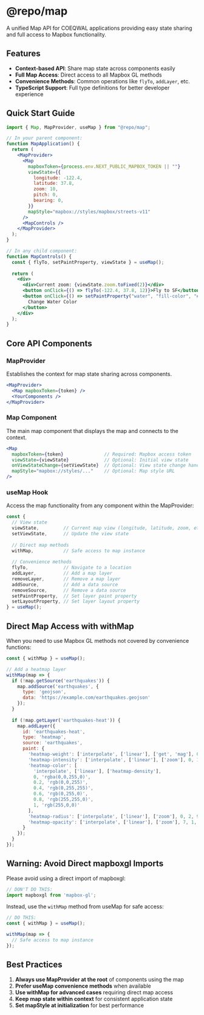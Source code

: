 # @repo/map

A unified Map API for COEQWAL applications providing easy state sharing and full access to Mapbox functionality.

## Features

- **Context-based API**: Share map state across components easily
- **Full Map Access**: Direct access to all Mapbox GL methods
- **Convenience Methods**: Common operations like `flyTo`, `addLayer`, etc.
- **TypeScript Support**: Full type definitions for better developer experience


## Quick Start Guide

```jsx
import { Map, MapProvider, useMap } from "@repo/map";

// In your parent component:
function MapApplication() {
  return (
    <MapProvider>
      <Map 
        mapboxToken={process.env.NEXT_PUBLIC_MAPBOX_TOKEN || ""}
        viewState={{
          longitude: -122.4,
          latitude: 37.8,
          zoom: 10,
          pitch: 0,
          bearing: 0,
        }}
        mapStyle="mapbox://styles/mapbox/streets-v11"
      />
      <MapControls />
    </MapProvider>
  );
}

// In any child component:
function MapControls() {
  const { flyTo, setPaintProperty, viewState } = useMap();
  
  return (
    <div>
      <div>Current zoom: {viewState.zoom.toFixed(2)}</div>
      <button onClick={() => flyTo(-122.4, 37.8, 12)}>Fly to SF</button>
      <button onClick={() => setPaintProperty("water", "fill-color", "#0080ff")}>
        Change Water Color
      </button>
    </div>
  );
}
```

## Core API Components

### MapProvider

Establishes the context for map state sharing across components.

```jsx
<MapProvider>
  <Map mapboxToken={token} />
  <YourComponents />
</MapProvider>
```

### Map Component

The main map component that displays the map and connects to the context.

```jsx
<Map
  mapboxToken={token}               // Required: Mapbox access token
  viewState={viewState}             // Optional: Initial view state
  onViewStateChange={setViewState}  // Optional: View state change handler
  mapStyle="mapbox://styles/..."    // Optional: Map style URL
/>
```

### useMap Hook

Access the map functionality from any component within the MapProvider:

```jsx
const { 
  // View state
  viewState,         // Current map view (longitude, latitude, zoom, etc.)
  setViewState,      // Update the view state
  
  // Direct map methods
  withMap,           // Safe access to map instance
  
  // Convenience methods
  flyTo,             // Navigate to a location
  addLayer,          // Add a map layer
  removeLayer,       // Remove a map layer
  addSource,         // Add a data source
  removeSource,      // Remove a data source
  setPaintProperty,  // Set layer paint property
  setLayoutProperty, // Set layer layout property
} = useMap();
```

## Direct Map Access with withMap

When you need to use Mapbox GL methods not covered by convenience functions:

```jsx
const { withMap } = useMap();

// Add a heatmap layer
withMap(map => {
  if (!map.getSource('earthquakes')) {
    map.addSource('earthquakes', {
      type: 'geojson',
      data: 'https://example.com/earthquakes.geojson'
    });
  }
  
  if (!map.getLayer('earthquakes-heat')) {
    map.addLayer({
      id: 'earthquakes-heat',
      type: 'heatmap',
      source: 'earthquakes',
      paint: {
        'heatmap-weight': ['interpolate', ['linear'], ['get', 'mag'], 0, 0, 6, 1],
        'heatmap-intensity': ['interpolate', ['linear'], ['zoom'], 0, 1, 9, 3],
        'heatmap-color': [
          'interpolate', ['linear'], ['heatmap-density'],
          0, 'rgba(0,0,255,0)',
          0.2, 'rgb(0,0,255)',
          0.4, 'rgb(0,255,255)',
          0.6, 'rgb(0,255,0)',
          0.8, 'rgb(255,255,0)',
          1, 'rgb(255,0,0)'
        ],
        'heatmap-radius': ['interpolate', ['linear'], ['zoom'], 0, 2, 9, 20],
        'heatmap-opacity': ['interpolate', ['linear'], ['zoom'], 7, 1, 9, 0]
      }
    });
  }
});
```

## Warning: Avoid Direct mapboxgl Imports

Please avoid using a direct import of mapboxgl:

```jsx
// DON'T DO THIS:
import mapboxgl from 'mapbox-gl';
```

Instead, use the `withMap` method from useMap for safe access:

```jsx
// DO THIS:
const { withMap } = useMap();

withMap(map => {
  // Safe access to map instance
});
```

## Best Practices

1. **Always use MapProvider at the root** of components using the map
2. **Prefer useMap convenience methods** when available
3. **Use withMap for advanced cases** requiring direct map access
4. **Keep map state within context** for consistent application state
5. **Set mapStyle at initialization** for best performance
